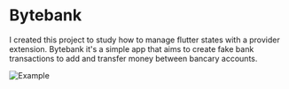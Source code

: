 # Bytebank

I created this project to study how to manage flutter states with a provider extension.
Bytebank it's a simple app that aims to create fake bank transactions to add and 
transfer money between bancary accounts.


![Example](bytebank.gif)
